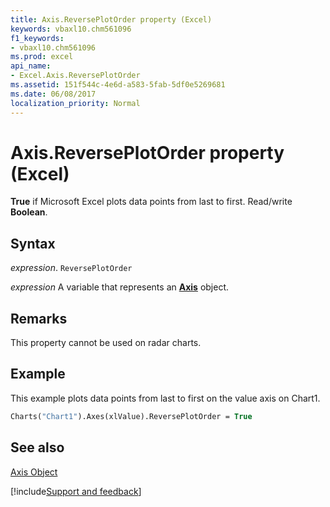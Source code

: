 ```yaml
---
title: Axis.ReversePlotOrder property (Excel)
keywords: vbaxl10.chm561096
f1_keywords:
- vbaxl10.chm561096
ms.prod: excel
api_name:
- Excel.Axis.ReversePlotOrder
ms.assetid: 151f544c-4e6d-a583-5fab-5df0e5269681
ms.date: 06/08/2017
localization_priority: Normal
---
```



# Axis.ReversePlotOrder property (Excel)

**True** if Microsoft Excel plots data points from last to first. Read/write **Boolean**.


## Syntax

_expression_. `ReversePlotOrder`

_expression_ A variable that represents an **[Axis](Excel.Axis(object).md)** object.


## Remarks

This property cannot be used on radar charts.


## Example

This example plots data points from last to first on the value axis on Chart1.


```vb
Charts("Chart1").Axes(xlValue).ReversePlotOrder = True
```


## See also


[Axis Object](Excel.Axis(object).md)

[!include[Support and feedback](~/includes/feedback-boilerplate.md)]